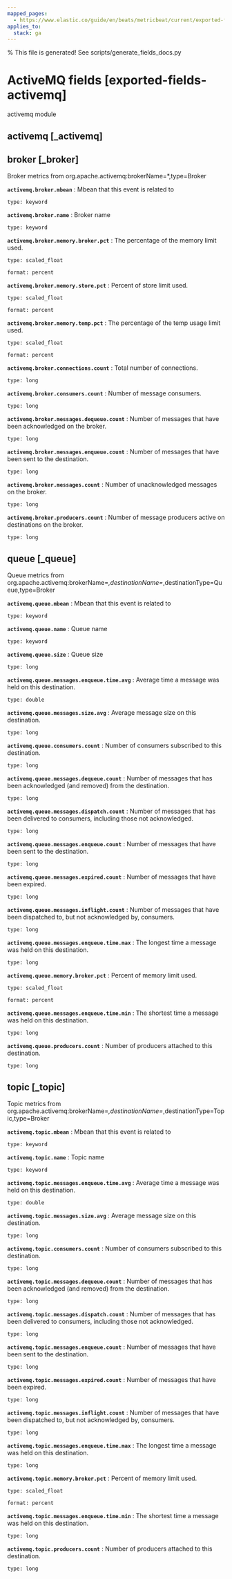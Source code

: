 ```yaml
---
mapped_pages:
  - https://www.elastic.co/guide/en/beats/metricbeat/current/exported-fields-activemq.html
applies_to:
  stack: ga
---
```


% This file is generated! See scripts/generate_fields_docs.py

# ActiveMQ fields [exported-fields-activemq]

activemq module

## activemq [_activemq]



## broker [_broker]

Broker metrics from org.apache.activemq:brokerName=*,type=Broker

**`activemq.broker.mbean`**
:   Mbean that this event is related to

    type: keyword


**`activemq.broker.name`**
:   Broker name

    type: keyword


**`activemq.broker.memory.broker.pct`**
:   The percentage of the memory limit used.

    type: scaled_float

    format: percent


**`activemq.broker.memory.store.pct`**
:   Percent of store limit used.

    type: scaled_float

    format: percent


**`activemq.broker.memory.temp.pct`**
:   The percentage of the temp usage limit used.

    type: scaled_float

    format: percent


**`activemq.broker.connections.count`**
:   Total number of connections.

    type: long


**`activemq.broker.consumers.count`**
:   Number of message consumers.

    type: long


**`activemq.broker.messages.dequeue.count`**
:   Number of messages that have been acknowledged on the broker.

    type: long


**`activemq.broker.messages.enqueue.count`**
:   Number of messages that have been sent to the destination.

    type: long


**`activemq.broker.messages.count`**
:   Number of unacknowledged messages on the broker.

    type: long


**`activemq.broker.producers.count`**
:   Number of message producers active on destinations on the broker.

    type: long


## queue [_queue]

Queue metrics from org.apache.activemq:brokerName=*,destinationName=*,destinationType=Queue,type=Broker

**`activemq.queue.mbean`**
:   Mbean that this event is related to

    type: keyword


**`activemq.queue.name`**
:   Queue name

    type: keyword


**`activemq.queue.size`**
:   Queue size

    type: long


**`activemq.queue.messages.enqueue.time.avg`**
:   Average time a message was held on this destination.

    type: double


**`activemq.queue.messages.size.avg`**
:   Average message size on this destination.

    type: long


**`activemq.queue.consumers.count`**
:   Number of consumers subscribed to this destination.

    type: long


**`activemq.queue.messages.dequeue.count`**
:   Number of messages that has been acknowledged (and removed) from the destination.

    type: long


**`activemq.queue.messages.dispatch.count`**
:   Number of messages that has been delivered to consumers, including those not acknowledged.

    type: long


**`activemq.queue.messages.enqueue.count`**
:   Number of messages that have been sent to the destination.

    type: long


**`activemq.queue.messages.expired.count`**
:   Number of messages that have been expired.

    type: long


**`activemq.queue.messages.inflight.count`**
:   Number of messages that have been dispatched to, but not acknowledged by, consumers.

    type: long


**`activemq.queue.messages.enqueue.time.max`**
:   The longest time a message was held on this destination.

    type: long


**`activemq.queue.memory.broker.pct`**
:   Percent of memory limit used.

    type: scaled_float

    format: percent


**`activemq.queue.messages.enqueue.time.min`**
:   The shortest time a message was held on this destination.

    type: long


**`activemq.queue.producers.count`**
:   Number of producers attached to this destination.

    type: long


## topic [_topic]

Topic metrics from org.apache.activemq:brokerName=*,destinationName=*,destinationType=Topic,type=Broker

**`activemq.topic.mbean`**
:   Mbean that this event is related to

    type: keyword


**`activemq.topic.name`**
:   Topic name

    type: keyword


**`activemq.topic.messages.enqueue.time.avg`**
:   Average time a message was held on this destination.

    type: double


**`activemq.topic.messages.size.avg`**
:   Average message size on this destination.

    type: long


**`activemq.topic.consumers.count`**
:   Number of consumers subscribed to this destination.

    type: long


**`activemq.topic.messages.dequeue.count`**
:   Number of messages that has been acknowledged (and removed) from the destination.

    type: long


**`activemq.topic.messages.dispatch.count`**
:   Number of messages that has been delivered to consumers, including those not acknowledged.

    type: long


**`activemq.topic.messages.enqueue.count`**
:   Number of messages that have been sent to the destination.

    type: long


**`activemq.topic.messages.expired.count`**
:   Number of messages that have been expired.

    type: long


**`activemq.topic.messages.inflight.count`**
:   Number of messages that have been dispatched to, but not acknowledged by, consumers.

    type: long


**`activemq.topic.messages.enqueue.time.max`**
:   The longest time a message was held on this destination.

    type: long


**`activemq.topic.memory.broker.pct`**
:   Percent of memory limit used.

    type: scaled_float

    format: percent


**`activemq.topic.messages.enqueue.time.min`**
:   The shortest time a message was held on this destination.

    type: long


**`activemq.topic.producers.count`**
:   Number of producers attached to this destination.

    type: long


